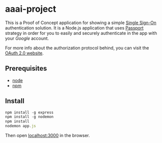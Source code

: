 # aaai-project

This is a Proof of Concept application for showing a simple [Single Sign-On](https://en.wikipedia.org/wiki/Single_sign-on) authentication solution.
It is a Node.js application that uses [Passport](http://www.passportjs.org/) strategy in order for you to easily and securely authenticate in the app with your *Google* account.

For more info about the authorization protocol behind, you can visit the [OAuth 2.0 website](https://oauth.net/2/).

## Prerequisites

- [node](https://nodejs.org)
- [npm](https://www.npmjs.com/)

## Install

```javascript
npm install -g express
npm install -g nodemon
npm install
nodemon app.js
```

Then open [localhost:3000](localhost:3000) in the browser.